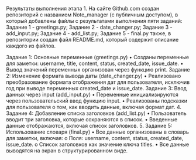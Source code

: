 Результаты выполнения этапа 1.
На сайте Github.com создан репозиторий с названием Note_manager (с публичным доступом), в который добавлены файлы с результатами выполнения пяти заданий:
Задание 1 - greetings.py;
Задание 2 -	date_changer.py;
Задание 3 - add_input.py;
Задание 4	- add_list.py; 
Задание 5	- final.py 
также, в репозитории создан файл README.md, который содержит описание каждого из файлов.

Задание 1: Основные переменные (greetings.py)
•	Созданы переменные для заметки: username, title, content, status, created_date, issue_date.
•	Вывод значений переменных организован через функцию print.
Задание 2: Изменение формата вывода даты (date_changer.py)
•	Реализовано преобразование формата отображения дат для пользователя, исключив год при выводе переменных created_date и issue_date.
Задание 3: Ввод данных через input (add_input.py)
•	Переменные инициализируются через пользовательский ввод функцию input.
•	Реализованы подсказки для пользователя о том, как вводить данные, включая формат дат.
4. Задание 4: Добавление списка заголовков (add_list.py)
•	Пользователь вводит три заголовка, которые сохраняются в список.
•	Введенные данные отображаются, включая список заголовков.
5. Задание 5: Использование словаря (final.py)
•	Все данные организованы в словарь для заметки, включая:
o	Поля: username, content, status, created_date, issue_date.
o	Список заголовков как значение ключа titles.
•	Все данные выводятся на экран в структурированном виде.
